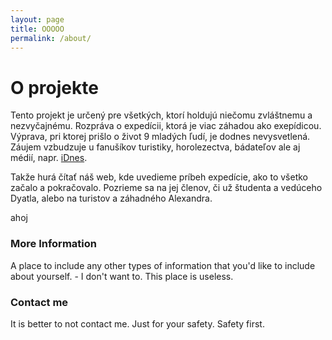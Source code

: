 ```yaml
---
layout: page
title: OOOOO
permalink: /about/
---
```


# O projekte
Tento projekt je určený pre všetkých, ktorí holdujú niečomu zvláštnemu a nezvyčajnému. Rozpráva o expedícii, ktorá je viac záhadou ako exepídicou. Výprava, pri ktorej prišlo o život 9 mladých ľudí, je dodnes nevysvetlená. Záujem vzbudzuje u fanušíkov turistiky, horolezectva, bádateľov ale aj médií, napr. [iDnes].

Takže hurá čítať náš web, kde uvedieme príbeh expedície, ako to všetko začalo a pokračovalo. Pozrieme sa na jej členov, či už študenta a vedúceho Dyatla, alebo na turistov a záhadného Alexandra.

[idnes]: <http://zpravy.idnes.cz/v-rusku-zemrel-muz-jenz-jediny-prezil-tajemnou-vypravu-na-horu-mrtvych-1ao-/zahranicni.aspx?c=A130430_144028_zahranicni_ipl]>


ahoj

### More Information

A place to include any other types of information that you'd like to include about yourself. - I don't want to. This place is useless. 

### Contact me

It is better to not contact me. Just for your safety. Safety first. 
